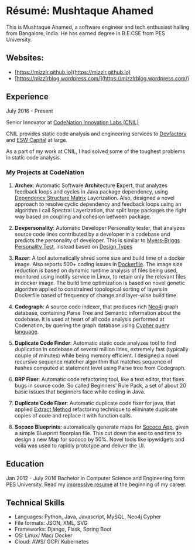 # Résumé: Mushtaque Ahamed

This is Mushtaque Ahamed, a software engineer and tech enthusiast
hailing from Bangalore, India. He has earned degree in B.E.CSE
from PES University.

## Websites:
* [https://mizzlr.github.io](https://mizzlr.github.io)
* [https://mizzlrblog.wordpress.com/](https://mizzlrblog.wordpress.com/)


## Experience

July 2016 - Present

Senior Innovator at [CodeNation Innovation Labs (CNIL)](http://codenation.co.in/)

CNIL provides static code analysis and engineering services to
[Devfactory](https://devfactory.com/) and
[ESW Capital](http://www.eswcapital.com/wp-content/uploads/ESW-Capital-Overview.pdf) at large.

As a part of my work at CNIL, I had solved some of the toughest problems in static code analysis.

### My Projects at CodeNation

1. **Archex**: Automatic Software **Arch**itecture **Ex**pert, that analyzes feedback loops and cycles in Java package dependency, using [Dependency Structure Matrix](https://en.wikipedia.org/wiki/Design_structure_matrix) Layerization. Also, designed a novel approach to resolve cyclic dependency and feedback loops using an algorithm I call Spectral Layerization, that split large packages the right way based on coupling and cohesion between package.

2. **Devpersonality**: Automatic Developer Personality tester, that analyzes source code lines contributed by a developer in a codebase and predicts the personality of developer. This is similar to [Myers-Briggs Personality Test](https://en.wikipedia.org/wiki/Myers%E2%80%93Briggs_Type_Indicator), instead based on [Design Types](http://design-types.net/)

3. **Razer**: A tool automatically shred some size and build time of a docker image. Also reports 500+ coding issues in [Dockerfile](https://docs.docker.com/engine/reference/builder/). The image size reduction is based on dynamic runtime analysis of files being used, monitored using Inotify service in Linux, to retain only the relevant files in docker image.
The build time optimization is based on novel genetic algorithm applied to constrained topological sorting of layers in Dockerfile based of frequency of change and layer-wise build time.

4. **Codegraph**: A source code indexer, that produces rich [Neo4j](https://neo4j.com/) graph database, containing Parse Tree and Semantic information about the codebase. It is used at heart of all code analysis performed at Codenation, by quering the graph database using [Cypher query language](https://www.opencypher.org/).

5. **Duplicate Code Finder**: Automatic static code analyzes tool to find duplication in codebase of several million lines, extremely fast (typically couple of minutes) while being memory efficient. I designed a novel recursive sequence matcher algorithm that matches sequence of hashes computed at statement level using Parse tree from Codegraph.

6. **BRP Fixer**: Automatic code refactoring tool, like a text editor, that fixes bugs in source code. So called Beginners' Rule Pack, a set of about 20 basic issues that beginners face while coding in Java.

7. **Duplicate Code Fixer**: Automatic duplicate code fixer for java, that applied [Extract Method](https://refactoring.guru/extract-method) refactoring technique to eliminate duplicate copies of code and replace it with function calls.

8. **Sococo Blueprints**: automatically generate maps for [Sococo App](https://www.sococo.com/), given a simple Blueprint floorplan file. This cut down the end to end time to design a new Map for sococo by 50%. Novel tools like ipywidgets and voila was used to rapidly prototype and deliver the UI.  

## Education
Jan 2012 - July 2016
Bachelor in Computer Science and Engineering form PES University.
Read my [impressive résumé](/assets/resume.pdf) at the beginning of my career.

## Technical Skills

* Languages: Python, Java, Javascript, MySQL, Neo4j Cypher
* File formats: JSON, XML, SVG
* Frameworks: Django, Flask, Spring Boot
* OS: Linux/ Mac/ Docker
* Cloud: AWS/ GCP/ Kubernetes
